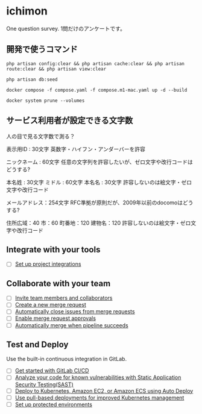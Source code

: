 # ichimon

One question survey.
1問だけのアンケートです。

## 開発で使うコマンド

`php artisan config:clear && php artisan cache:clear && php artisan route:clear && php artisan view:clear`

`php artisan db:seed`

`docker compose -f compose.yaml -f compose.m1-mac.yaml up -d --build`

`docker system prune --volumes`

## サービス利用者が設定できる文字数

人の目で見る文字数で測る？

表示用ID : 30文字
英数字・ハイフン・アンダーバーを許容

ニックネーム : 60文字
任意の文字列を許容したいが、ゼロ文字や改行コードはどうする?

本名姓 : 30文字
ミドル : 60文字
本名名 : 30文字
許容しないのは絵文字・ゼロ文字や改行コード

メールアドレス：254文字
RFC準拠が原則だが、2009年以前のdocomoはどうする?

住所広域：40
市：60
町番地：120
建物名：120
許容しないのは絵文字・ゼロ文字や改行コード

## Integrate with your tools

- [ ] [Set up project integrations](https://gitlab.com/kurachiweb/ichimon/-/settings/integrations)

## Collaborate with your team

- [ ] [Invite team members and collaborators](https://docs.gitlab.com/ee/user/project/members/)
- [ ] [Create a new merge request](https://docs.gitlab.com/ee/user/project/merge_requests/creating_merge_requests.html)
- [ ] [Automatically close issues from merge requests](https://docs.gitlab.com/ee/user/project/issues/managing_issues.html#closing-issues-automatically)
- [ ] [Enable merge request approvals](https://docs.gitlab.com/ee/user/project/merge_requests/approvals/)
- [ ] [Automatically merge when pipeline succeeds](https://docs.gitlab.com/ee/user/project/merge_requests/merge_when_pipeline_succeeds.html)

## Test and Deploy

Use the built-in continuous integration in GitLab.

- [ ] [Get started with GitLab CI/CD](https://docs.gitlab.com/ee/ci/quick_start/index.html)
- [ ] [Analyze your code for known vulnerabilities with Static Application Security Testing(SAST)](https://docs.gitlab.com/ee/user/application_security/sast/)
- [ ] [Deploy to Kubernetes, Amazon EC2, or Amazon ECS using Auto Deploy](https://docs.gitlab.com/ee/topics/autodevops/requirements.html)
- [ ] [Use pull-based deployments for improved Kubernetes management](https://docs.gitlab.com/ee/user/clusters/agent/)
- [ ] [Set up protected environments](https://docs.gitlab.com/ee/ci/environments/protected_environments.html)
